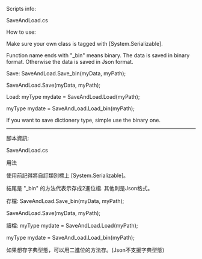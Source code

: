 Scripts info:

SaveAndLoad.cs

How to use:

Make sure your own class is tagged with [System.Serializable].

Function name ends with "_bin" means binary. The data is saved in binary format. Otherwise the data is saved in Json format.


Save:
  SaveAndLoad.Save_bin<myType>(myData, myPath);
  
  SaveAndLoad.Save<myType>(myData, myPath);
  
Load:
  myType mydate = SaveAndLoad.Load(myPath);
  
  myType mydate = SaveAndLoad.Load_bin(myPath);

If you want to save dictionery type, simple use the binary one.

<hr>



腳本資訊:

SaveAndLoad.cs

用法

使用前記得將自訂類別標上 [System.Serializable]。

結尾是 "_bin" 的方法代表示存成2進位檔. 其他則是Json格式。


存檔:
  SaveAndLoad.Save_bin<myType>(myData, myPath);
  
  SaveAndLoad.Save<myType>(myData, myPath);
  
讀檔:
  myType mydate = SaveAndLoad.Load(myPath);
  
  myType mydate = SaveAndLoad.Load_bin(myPath);

如果想存字典型態，可以用二進位的方法存。(Json不支援字典型態)


